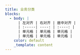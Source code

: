 ```yaml
---
title: 业务分类
blocks:
  - body: |
      | 左对齐 | 右对齐 | 居中对齐 |
      | :-----| ----: | :----: |
      | 单元格 | 单元格 | 单元格 |
      | 单元格 | 单元格 | 单元格 |
    color: default
    _template: content
---
```






